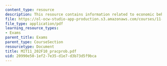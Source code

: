 ```yaml
---
content_type: resource
description: This resource contains information related to economic behavior.
file: https://ol-ocw-studio-app-production.s3.amazonaws.com/courses/11-202-planning-economics-fall-2010/20990e501ef27e35d1e7d3b73d5f9bca_MIT11_202F10_pracprob.pdf
file_type: application/pdf
learning_resource_types:
- Exams
parent_title: Exams
parent_type: CourseSection
resourcetype: Document
title: MIT11_202F10_pracprob.pdf
uid: 20990e50-1ef2-7e35-d1e7-d3b73d5f9bca
---
```

